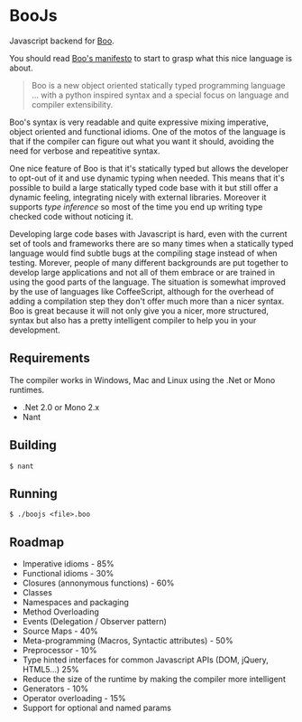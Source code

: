 # BooJs

Javascript backend for [Boo](http://boo.codehaus.org).

You should read [Boo's manifesto](http://boo.codehaus.org/BooManifesto.pdf) to 
start to grasp what this nice language is about.

> Boo is a new object oriented statically typed programming language ... with a
  python inspired syntax and a special focus on language and compiler extensibility.

Boo's syntax is very readable and quite expressive mixing imperative, object
oriented and functional idioms. One of the motos of the language is that if the 
compiler can figure out what you want it should, avoiding the need for verbose 
and repeatitive syntax.

One nice feature of Boo is that it's statically typed but allows the developer to 
opt-out of it and use dynamic typing when needed. This means that it's possible to build
a large statically typed code base with it but still offer a dynamic feeling, integrating 
nicely with external libraries. Moreover it supports _type inference_ so most of the time 
you end up writing type checked code without noticing it.

Developing large code bases with Javascript is hard, even with the current set of tools 
and frameworks there are so many times when a statically typed language would find subtle 
bugs at the compiling stage instead of when testing. Morever, people of many different 
backgrounds are put together to develop large applications and not all of them embrace or 
are trained in using the good parts of the language. The situation is somewhat improved by 
the use of languages like CoffeeScript, although for the overhead of adding a compilation 
step they don't offer much more than a nicer syntax. Boo is great because it will not only
give you a nicer, more structured, syntax but also has a pretty intelligent compiler to help 
you in your development.


## Requirements

The compiler works in Windows, Mac and Linux using the .Net or Mono runtimes.

  - .Net 2.0 or Mono 2.x
  - Nant

## Building

    $ nant

## Running

    $ ./boojs <file>.boo

## Roadmap

  - Imperative idioms - 85%
  - Functional idioms - 30%
  - Closures (annonymous functions) - 60%
  - Classes
  - Namespaces and packaging
  - Method Overloading
  - Events (Delegation / Observer pattern)
  - Source Maps - 40%
  - Meta-programming (Macros, Syntactic attributes) - 50%
  - Preprocessor - 10%
  - Type hinted interfaces for common Javascript APIs (DOM, jQuery, HTML5...) 25%
  - Reduce the size of the runtime by making the compiler more intelligent
  - Generators - 10%
  - Operator overloading - 15%
  - Support for optional and named params

